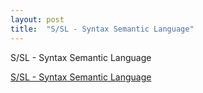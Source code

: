 ```yaml
---
layout: post
title:  "S/SL - Syntax Semantic Language"
---
```


S/SL - Syntax Semantic Language

[S/SL - Syntax Semantic Language](https://guitarvydas.github.io/assets/2021-04-10-SSL/index.html)

<script src="https://utteranc.es/client.js" 
        repo="guitarvydas/guitarvydas.github.io" 
        issue-term="pathname" 
        theme="github-light" 
        crossorigin="anonymous" 
        async> 
</script> 
